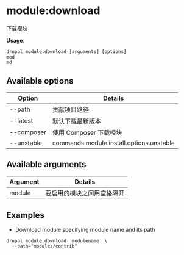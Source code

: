# module:download
下载模块

**Usage:**
```
drupal module:download [arguments] [options]
mod
md
```

## Available options
Option | Details
-------|-------------
--path | 贡献项目路径
--latest | 默认下载最新版本
--composer | 使用 Composer 下载模块
--unstable | commands.module.install.options.unstable

## Available arguments
Argument | Details
---------|-------------
module | 要启用的模块之间用空格隔开

## Examples
* Download module specifying module name and its path
```
drupal module:download  modulename  \
  --path="modules/contrib"
```
